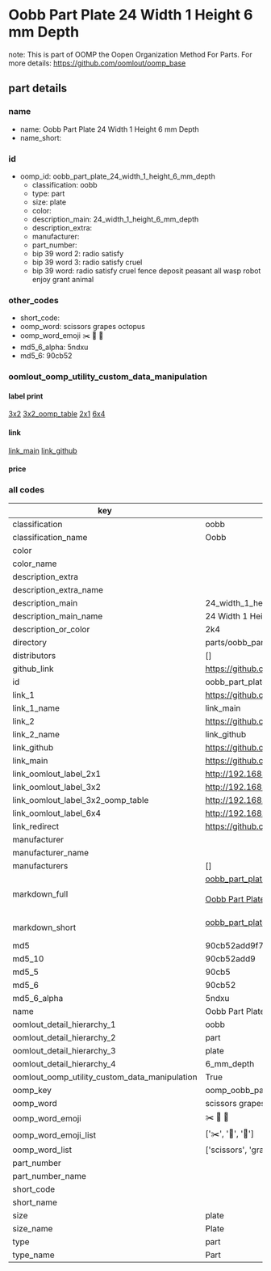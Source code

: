 # Oobb Part Plate 24 Width 1 Height 6 mm Depth  

note: This is part of OOMP the Oopen Organization Method For Parts. For more details: https://github.com/oomlout/oomp_base

##  part details
  







### name
* name: Oobb Part Plate 24 Width 1 Height 6 mm Depth
* name_short: 
### id
* oomp_id: oobb_part_plate_24_width_1_height_6_mm_depth
  * classification: oobb
  * type: part
  * size: plate
  * color: 
  * description_main: 24_width_1_height_6_mm_depth
  * description_extra: 
  * manufacturer: 
  * part_number: 
  * bip 39 word 2: radio satisfy
  * bip 39 word 3: radio satisfy cruel
  * bip 39 word: radio satisfy cruel fence deposit peasant all wasp robot enjoy grant animal

### other_codes
* short_code: 
* oomp_word: scissors grapes octopus
* oomp_word_emoji :scissors: :grapes: :octopus:
* md5_6_alpha: 5ndxu
* md5_6: 90cb52






### oomlout_oomp_utility_custom_data_manipulation
#### label print
[3x2](http://192.168.1.245:1112/?label=oomp%205ndxu)
[3x2_oomp_table](http://192.168.1.108:1112/?label=oomp%205ndxu)
[2x1](http://192.168.1.242:1112/?label=oomp%205ndxu)
[6x4](http://192.168.1.55:1112/?label=oomp%205ndxu)    

#### link

[link_main](https://github.com/oomlout/oomlout_oomp_version_1_messy/tree/main/parts/oobb_part_plate_24_width_1_height_6_mm_depth) [link_github](https://github.com/oomlout/oomlout_oomp_version_1_messy/tree/main/parts/oobb_part_plate_24_width_1_height_6_mm_depth)                             

#### price







### all codes 
| key | value |  
| --- | --- |  
| classification | oobb |  
| classification_name | Oobb |  
| color |  |  
| color_name |  |  
| description_extra |  |  
| description_extra_name |  |  
| description_main | 24_width_1_height_6_mm_depth |  
| description_main_name | 24 Width 1 Height 6 mm Depth |  
| description_or_color | 2k4 |  
| directory | parts/oobb_part_plate_24_width_1_height_6_mm_depth |  
| distributors | [] |  
| github_link | https://github.com/oomlout/oomlout_oomp_part_src/tree/main/parts/oobb_part_plate_24_width_1_height_6_mm_depth |  
| id | oobb_part_plate_24_width_1_height_6_mm_depth |  
| link_1 | https://github.com/oomlout/oomlout_oomp_version_1_messy/tree/main/parts/oobb_part_plate_24_width_1_height_6_mm_depth |  
| link_1_name | link_main |  
| link_2 | https://github.com/oomlout/oomlout_oomp_version_1_messy/tree/main/parts/oobb_part_plate_24_width_1_height_6_mm_depth |  
| link_2_name | link_github |  
| link_github | https://github.com/oomlout/oomlout_oomp_version_1_messy/tree/main/parts/oobb_part_plate_24_width_1_height_6_mm_depth |  
| link_main | https://github.com/oomlout/oomlout_oomp_version_1_messy/tree/main/parts/oobb_part_plate_24_width_1_height_6_mm_depth |  
| link_oomlout_label_2x1 | http://192.168.1.242:1112/?label=oomp%205ndxu |  
| link_oomlout_label_3x2 | http://192.168.1.245:1112/?label=oomp%205ndxu |  
| link_oomlout_label_3x2_oomp_table | http://192.168.1.108:1112/?label=oomp%205ndxu |  
| link_oomlout_label_6x4 | http://192.168.1.55:1112/?label=oomp%205ndxu |  
| link_redirect | https://github.com/oomlout/oomlout_oomp_version_1_messy/tree/main/parts/oobb_part_plate_24_width_1_height_6_mm_depth |  
| manufacturer |  |  
| manufacturer_name |  |  
| manufacturers | [] |  
| markdown_full | [oobb_part_plate_24_width_1_height_6_mm_depth](none)<br>[](none)<br>[Oobb Part Plate 24 Width 1 Height 6 Mm Depth](none)<br><br> |  
| markdown_short | [oobb_part_plate_24_width_1_height_6_mm_depth](none)<br><br> |  
| md5 | 90cb52add9f780ce889d8550692fd586 |  
| md5_10 | 90cb52add9 |  
| md5_5 | 90cb5 |  
| md5_6 | 90cb52 |  
| md5_6_alpha | 5ndxu |  
| name | Oobb Part Plate 24 Width 1 Height 6 mm Depth |  
| oomlout_detail_hierarchy_1 | oobb |  
| oomlout_detail_hierarchy_2 | part |  
| oomlout_detail_hierarchy_3 | plate |  
| oomlout_detail_hierarchy_4 | 6_mm_depth |  
| oomlout_oomp_utility_custom_data_manipulation | True |  
| oomp_key | oomp_oobb_part_plate_24_width_1_height_6_mm_depth |  
| oomp_word | scissors grapes octopus |  
| oomp_word_emoji | :scissors: :grapes: :octopus: |  
| oomp_word_emoji_list | [':scissors:', ':grapes:', ':octopus:'] |  
| oomp_word_list | ['scissors', 'grapes', 'octopus'] |  
| part_number |  |  
| part_number_name |  |  
| short_code |  |  
| short_name |  |  
| size | plate |  
| size_name | Plate |  
| type | part |  
| type_name | Part |  
